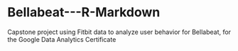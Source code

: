 # Bellabeat---R-Markdown
Capstone project using Fitbit data to analyze user behavior for Bellabeat, for the Google Data Analytics Certificate
